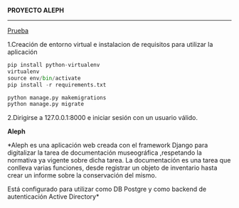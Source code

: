 
**PROYECTO ALEPH**

---------------------------------------------------------
[Prueba](http://i.imgur.com/PDJ7839.gif)

1.Creación de entorno virtual e instalacion de requisitos para utilizar la aplicación

````python
pip install python-virtualenv
virtualenv
source env/bin/activate
pip install -r requirements.txt

python manage.py makemigrations
python manage.py migrate
````

2.Dirigirse a 127.0.0.1:8000 e iniciar sesión con un usuario válido.



**Aleph**

*Aleph es una aplicación web creada con el framework Django para digitalizar la tarea de documentación museográfica ,respetando la normativa ya vigente sobre
dicha tarea. La documentación es una tarea que conlleva varias funciones, desde registrar un objeto de inventario hasta crear un informe sobre
la conservación del mismo.

Está configurado para utilizar como DB Postgre y como backend de autenticación Active Directory*


